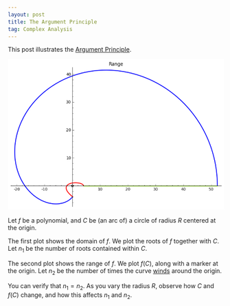 ```yaml
---
layout: post
title: The Argument Principle
tag: Complex Analysis
---
```


This post illustrates the [Argument Principle](http://en.wikipedia.org/wiki/Argument_principle).

!["Image of a circle in the first quadrant under the map $f(z) = z^4 + z^3 + 5z^2 + 2z + 4$"](/images/Argument.png "Image of a circle in the first quadrant under the map $f(z) = z^4 + z^3 + 5z^2 + 2z + 4$")

<!--more-->

Let $f$ be a polynomial, and $C$ be (an arc of) a circle of radius $R$ centered at the origin.

The first plot shows the domain of $f$. We plot the roots of $f$ together with $C$. Let $n_1$ be the number of roots contained within $C$.

The second plot shows the range of $f$. We plot $f(C)$, along with a marker at the origin. Let $n_2$ be the number of times the curve [winds](http://en.wikipedia.org/wiki/Winding_number) around the origin. 

You can verify that $n_1 = n_2$. As you vary the radius $R$, observe how $C$ and $f(C)$ change, and how this affects $n_1$ and $n_2$.

<div id="auto">
  <script type="text/x-sage">
z,t = var('z, t')  
@interact
def plot_winding(f=('$f$', z^4 + z^3 + 5*z^2 + 2*z + 4), 
                 Radius = slider(0,10,default=2), 
                 maxT = slider(0,2*pi,default=pi/2,label="max. Theta")):
    
    # Find roots of the equation (and convert to numerical approximation)
    roots = [(CDF(r).real(),CDF(r).imag()) for r in f.roots(multiplicities=False)]
    
    R = Radius
    
    # Circle in domain
    arc1(t) = R*exp(I*t)
    # Image of circle
    curve1(t) =  f(z=R*exp(I*t))    
    
    # Line from origin
    line2(t) = R*t
    # Image of line from origin
    curve2(t) = f(z=R*t)
    
    # Line to origin
    line3(t) = R*exp(I*maxT)*(1-t)
    # Image of line to origin
    curve3(t) = f(z=R*exp(I*maxT)*(1-t))
    
    # Create plots in domain
    plot_roots = scatter_plot(roots,marker="*")
    plot_arc1 = parametric_plot((arc1(t).real(),arc1(t).imag()),(t,0,maxT),title="Domain", thickness = 2)
    plot_line2 = parametric_plot((line2(t).real(),line2(t).imag()),(t,0,1),color='greenyellow', thickness = 2)
    plot_line3 = parametric_plot((line3(t).real(),line3(t).imag()),(t,0,1),color='red', thickness = 2)
    
    # Create plots in range
    plot_zero = scatter_plot([(0,0)],marker="*")
    plot_curve1 = parametric_plot((curve1(t).real(),curve1(t).imag()),(t,0,maxT),title="Range", thickness = 2)
    plot_curve2 = parametric_plot((curve2(t).real(),curve2(t).imag()),(t,0,1),color='greenyellow',thickness= 2)
    plot_curve3 = parametric_plot((curve3(t).real(),curve3(t).imag()),(t,0,1),color='red', thickness = 2)
    
    # Show plots
    show(plot_roots + plot_arc1 + plot_line2 + plot_line3)
    show(plot_zero + plot_curve1 + plot_curve2 + plot_curve3)
  </script>
</div>
